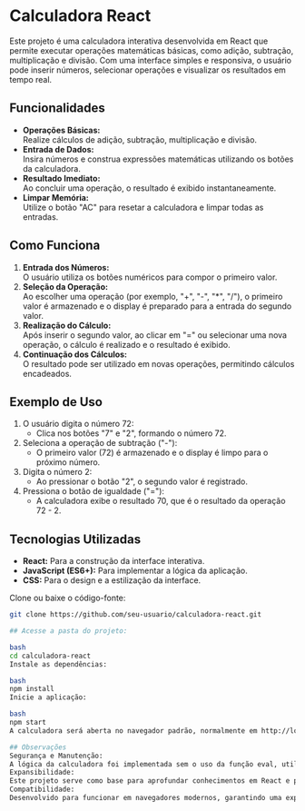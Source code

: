 # Calculadora React

Este projeto é uma calculadora interativa desenvolvida em React que permite executar operações matemáticas básicas, como adição, subtração, multiplicação e divisão. Com uma interface simples e responsiva, o usuário pode inserir números, selecionar operações e visualizar os resultados em tempo real.

## Funcionalidades

- **Operações Básicas:**  
  Realize cálculos de adição, subtração, multiplicação e divisão.
- **Entrada de Dados:**  
  Insira números e construa expressões matemáticas utilizando os botões da calculadora.
- **Resultado Imediato:**  
  Ao concluir uma operação, o resultado é exibido instantaneamente.
- **Limpar Memória:**  
  Utilize o botão "AC" para resetar a calculadora e limpar todas as entradas.

## Como Funciona

1. **Entrada dos Números:**  
   O usuário utiliza os botões numéricos para compor o primeiro valor.
2. **Seleção da Operação:**  
   Ao escolher uma operação (por exemplo, "+", "-", "*", "/"), o primeiro valor é armazenado e o display é preparado para a entrada do segundo valor.
3. **Realização do Cálculo:**  
   Após inserir o segundo valor, ao clicar em "=" ou selecionar uma nova operação, o cálculo é realizado e o resultado é exibido.
4. **Continuação dos Cálculos:**  
   O resultado pode ser utilizado em novas operações, permitindo cálculos encadeados.

## Exemplo de Uso

1. O usuário digita o número 72:
   - Clica nos botões "7" e "2", formando o número 72.
2. Seleciona a operação de subtração ("-"):
   - O primeiro valor (72) é armazenado e o display é limpo para o próximo número.
3. Digita o número 2:
   - Ao pressionar o botão "2", o segundo valor é registrado.
4. Pressiona o botão de igualdade ("="):
   - A calculadora exibe o resultado 70, que é o resultado da operação 72 - 2.

## Tecnologias Utilizadas

- **React:** Para a construção da interface interativa.
- **JavaScript (ES6+):** Para implementar a lógica da aplicação.
- **CSS:** Para o design e a estilização da interface.

Clone ou baixe o código-fonte:

```bash
git clone https://github.com/seu-usuario/calculadora-react.git

## Acesse a pasta do projeto:

bash
cd calculadora-react
Instale as dependências:

bash
npm install
Inicie a aplicação:

bash
npm start
A calculadora será aberta no navegador padrão, normalmente em http://localhost:3000.

## Observações
Segurança e Manutenção:
A lógica da calculadora foi implementada sem o uso da função eval, utilizando uma função auxiliar para realizar os cálculos de forma segura.
Expansibilidade:
Este projeto serve como base para aprofundar conhecimentos em React e pode ser expandido com novas funcionalidades, como cálculos mais complexos e operações encadeadas.
Compatibilidade:
Desenvolvido para funcionar em navegadores modernos, garantindo uma experiência fluida e responsiva.
